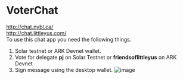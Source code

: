 # VoterChat
http://chat.nybl.ca/  
http://chat.littleyus.com/  
 To use this chat app you need the following things.
1. Solar testnet or ARK Devnet wallet.
2. Vote for delegate **pj** on Solar Testnet or **friendsoflittleyus** on ARK Devnet
3. Sign message using the desktop wallet.
![image](https://user-images.githubusercontent.com/33669966/200724269-3a9e1aef-7bb4-441c-86e3-b433cb223ab0.png)
